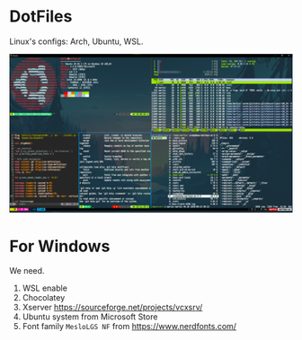 # DotFiles
Linux's configs: Arch, Ubuntu, WSL.

![Terminal](SetUp.png)


# For Windows
 
 We need.
 1. WSL enable
 2. Chocolatey
 3. Xserver https://sourceforge.net/projects/vcxsrv/
 4. Ubuntu system from Microsoft Store
 5. Font family ```MesloLGS NF``` from https://www.nerdfonts.com/
